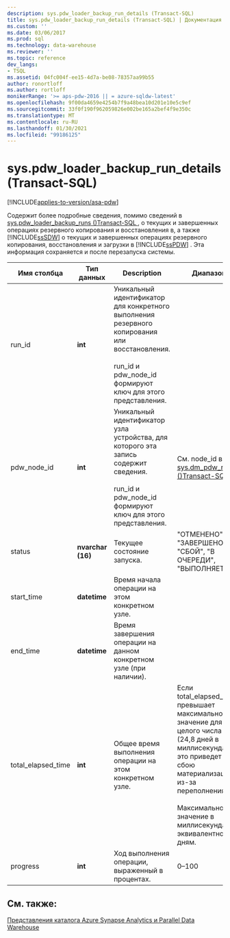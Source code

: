 ```yaml
---
description: sys.pdw_loader_backup_run_details (Transact-SQL)
title: sys.pdw_loader_backup_run_details (Transact-SQL) | Документация Майкрософт
ms.custom: ''
ms.date: 03/06/2017
ms.prod: sql
ms.technology: data-warehouse
ms.reviewer: ''
ms.topic: reference
dev_langs:
- TSQL
ms.assetid: 04fc004f-ee15-4d7a-be08-78357aa99b55
author: ronortloff
ms.author: rortloff
monikerRange: '>= aps-pdw-2016 || = azure-sqldw-latest'
ms.openlocfilehash: 9f00da4659e4254b7f9a48bea10d201e10e5c9ef
ms.sourcegitcommit: 33f0f190f962059826e002be165a2bef4f9e350c
ms.translationtype: MT
ms.contentlocale: ru-RU
ms.lasthandoff: 01/30/2021
ms.locfileid: "99186125"
---
```

# <a name="syspdw_loader_backup_run_details-transact-sql"></a>sys.pdw_loader_backup_run_details (Transact-SQL)
[!INCLUDE[applies-to-version/asa-pdw](../../includes/applies-to-version/asa-pdw.md)]

  Содержит более подробные сведения, помимо сведений в [sys.pdw_loader_backup_runs &#40;&#41;Transact-SQL ](../../relational-databases/system-catalog-views/sys-pdw-loader-backup-runs-transact-sql.md), о текущих и завершенных операциях резервного копирования и восстановления в, а также [!INCLUDE[ssSDW](../../includes/sssdw-md.md)] о текущих и завершенных операциях резервного копирования, восстановления и загрузки в [!INCLUDE[ssPDW](../../includes/sspdw-md.md)] . Эта информация сохраняется и после перезапуска системы.  
  
|Имя столбца|Тип данных|Description|Диапазон|  
|-----------------|---------------|-----------------|-----------|  
|run_id|**int**|Уникальный идентификатор для конкретного выполнения резервного копирования или восстановления.<br /><br /> run_id и pdw_node_id формируют ключ для этого представления.||  
|pdw_node_id|**int**|Уникальный идентификатор узла устройства, для которого эта запись содержит сведения.<br /><br /> run_id и pdw_node_id формируют ключ для этого представления.|См. node_id в [sys.dm_pdw_nodes &#40;&#41;Transact-SQL ](../../relational-databases/system-dynamic-management-views/sys-dm-pdw-nodes-transact-sql.md).|  
|status|**nvarchar (16)**|Текущее состояние запуска.|"ОТМЕНЕНО", "ЗАВЕРШЕНО", "СБОЙ", "В ОЧЕРЕДИ", "ВЫПОЛНЯЕТСЯ"|  
|start_time|**datetime**|Время начала операции на этом конкретном узле.||  
|end_time|**datetime**|Время завершения операции на данном конкретном узле (при наличии).||  
|total_elapsed_time|**int**|Общее время выполнения операции на этом конкретном узле.|Если total_elapsed_time превышает максимальное значение для целого числа (24,8 дней в миллисекундах), это приведет к сбою материализации из-за переполнения.<br /><br /> Максимальное значение в миллисекундах эквивалентно 24,8 дням.|  
|progress|**int**|Ход выполнения операции, выраженный в процентах.|0–100|  
  
## <a name="see-also"></a>См. также:  
 [Представления каталога Azure Synapse Analytics и Parallel Data Warehouse](../../relational-databases/system-catalog-views/sql-data-warehouse-and-parallel-data-warehouse-catalog-views.md)  
  
  
